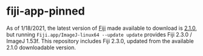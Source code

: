 # fiji-app-pinned
As of 1/18/2021, the latest version of [Fiji](https://fiji.sc) made available to download is [2.1.0](https://downloads.imagej.net/fiji/latest/fiji-linux64.zip), but running `Fiji.app/ImageJ-linux64 --update update` provides Fiji 2.3.0 / ImageJ 1.53f. This repository includes Fiji 2.3.0, updated from the available 2.1.0 downloadable version.
